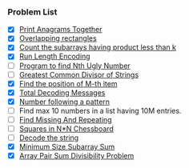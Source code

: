 ### Problem List
- [x] [Print Anagrams Together](https://practice.geeksforgeeks.org/problems/print-anagrams-together/1/)
- [x] [Overlapping rectangles](https://practice.geeksforgeeks.org/problems/overlapping-rectangles1924/1/)
- [x] [Count the subarrays having product less than k](https://practice.geeksforgeeks.org/problems/count-the-subarrays-having-product-less-than-k1708/1)
- [x] [Run Length Encoding](https://practice.geeksforgeeks.org/problems/run-length-encoding/1/)
- [ ] [Program to find Nth Ugly Number](https://leetcode.com/problems/ugly-number-ii/)
- [ ] [Greatest Common Divisor of Strings](https://leetcode.com/problems/greatest-common-divisor-of-strings/)
- [x] [Find the position of M-th item](https://practice.geeksforgeeks.org/problems/find-the-position-of-m-th-item1723/1)
- [x] [Total Decoding Messages](https://practice.geeksforgeeks.org/problems/total-decoding-messages1235/1)
- [x] [Number following a pattern](https://practice.geeksforgeeks.org/problems/number-following-a-pattern3126/1)
- [ ] Find max 10 numbers in a list having 10M entries.
- [ ] [Find Missing And Repeating](https://practice.geeksforgeeks.org/problems/find-missing-and-repeating2512/1)
- [ ] [Squares in N*N Chessboard](https://practice.geeksforgeeks.org/problems/squares-in-nn-chessboard1801/1)
- [ ] [Decode the string](https://practice.geeksforgeeks.org/problems/decode-the-string2444/1)
- [x] [Minimum Size Subarray Sum](https://leetcode.com/problems/minimum-size-subarray-sum/)
- [x] [Array Pair Sum Divisibility Problem](https://practice.geeksforgeeks.org/problems/array-pair-sum-divisibility-problem3257/1)
